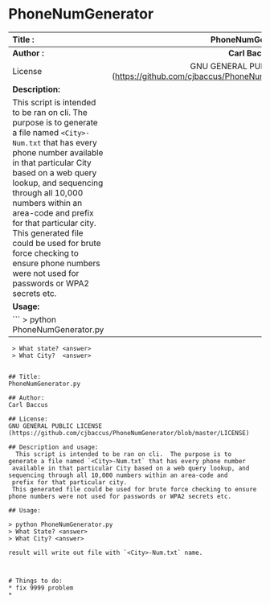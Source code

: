 # PhoneNumGenerator

| Title :|PhoneNumGenerator|
|:------|:------:|
|**Author :**|**Carl Baccus**|
|License|GNU GENERAL PUBLIC LICENSE (https://github.com/cjbaccus/PhoneNumGenerator/blob/master/LICENSE)|
|**Description:**|
|This script is intended to be ran on cli.  The purpose is to generate a file named `<City>-Num.txt` that has every phone number available in that particular City based on a web query lookup, and sequencing through all 10,000 numbers within an area-code and prefix for that particular city. This generated file could be used for brute force checking to ensure phone numbers were not used for passwords or WPA2 secrets etc.|
|**Usage:**|
|``` > python PhoneNumGenerator.py
	 > What state? <answer>
	 > What City?  <answer>
```

## Title:
PhoneNumGenerator.py

## Author:
Carl Baccus

## License:
GNU GENERAL PUBLIC LICENSE (https://github.com/cjbaccus/PhoneNumGenerator/blob/master/LICENSE)

## Description and usage:
  This script is intended to be ran on cli.  The purpose is to generate a file named `<City>-Num.txt` that has every phone number
 available in that particular City based on a web query lookup, and sequencing through all 10,000 numbers within an area-code and 
 prefix for that particular city.
 This generated file could be used for brute force checking to ensure phone numbers were not used for passwords or WPA2 secrets etc.

## Usage: 
```
	> python PhoneNumGenerator.py 
	> What State? <answer>
	> What City? <answer>
```
result will write out file with `<City>-Num.txt` name.

 

# Things to do:
* fix 9999 problem
* 